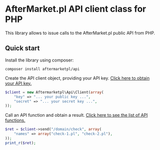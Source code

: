 # AfterMarket.pl API client class for PHP

This library allows to issue calls to the AfterMarket.pl public API from PHP.

## Quick start

Install the library using composer:

```
composer install aftermarketpl/api
```

Create the API client object, providing your API key.
[Click here to obtain your API key.](https://www.aftermarket.pl/API/Create/)

```php
$client = new Aftermarketpl\Api\Client(array(
    "key" => "... your public key ...",
    "secret" => "... your secret key ...",
));
```

Call an API function and obtain a result.
[Click here to see the list of API functions.](https://json.aftermarket.pl/)

```php
$ret = $client->send("/domain/check", array(
    "names" => array("check-1.pl", "check-2.pl"),
));
print_r($ret);
```
